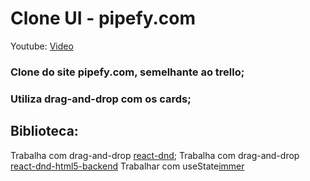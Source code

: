 # Clone UI - pipefy.com

Youtube: [Video](https://youtu.be/awRtgpRsdTQ)

### Clone do site pipefy.com, semelhante ao trello;

### Utiliza drag-and-drop com os cards;

## Biblioteca:

Trabalha com drag-and-drop [react-dnd](https://react-dnd.github.io/react-dnd/about);
Trabalha com drag-and-drop [react-dnd-html5-backend](https://www.npmjs.com/package/react-dnd-html5-backend)
Trabalhar com useState[immer](https://www.npmjs.com/package/immer)
